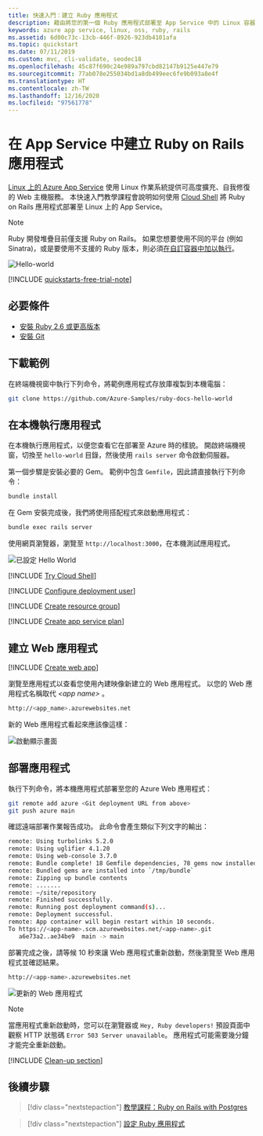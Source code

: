 ```yaml
---
title: 快速入門：建立 Ruby 應用程式
description: 藉由將您的第一個 Ruby 應用程式部署至 App Service 中的 Linux 容器來開始使用 Azure App Service。
keywords: azure app service, linux, oss, ruby, rails
ms.assetid: 6d00c73c-13cb-446f-8926-923db4101afa
ms.topic: quickstart
ms.date: 07/11/2019
ms.custom: mvc, cli-validate, seodec18
ms.openlocfilehash: 45c87f690c24e989a797cbd82147b9125e447e79
ms.sourcegitcommit: 77ab078e255034bd1a8db499eec6fe9b093a8e4f
ms.translationtype: HT
ms.contentlocale: zh-TW
ms.lasthandoff: 12/16/2020
ms.locfileid: "97561778"
---
```

# <a name="create-a-ruby-on-rails-app-in-app-service"></a>在 App Service 中建立 Ruby on Rails 應用程式

[Linux 上的 Azure App Service](overview.md#app-service-on-linux) 使用 Linux 作業系統提供可高度擴充、自我修復的 Web 主機服務。 本快速入門教學課程會說明如何使用 [Cloud Shell](../cloud-shell/overview.md) 將 Ruby on Rails 應用程式部署至 Linux 上的 App Service。

> [!NOTE]
> Ruby 開發堆疊目前僅支援 Ruby on Rails。 如果您想要使用不同的平台 (例如 Sinatra)，或是要使用不支援的 Ruby 版本，則必須[在自訂容器中加以執行](./quickstart-custom-container.md?pivots=platform-linux%3fpivots%3dplatform-linux)。

![Hello-world](./media/quickstart-ruby/hello-world-configured.png)

[!INCLUDE [quickstarts-free-trial-note](../../includes/quickstarts-free-trial-note.md)]

## <a name="prerequisites"></a>必要條件

* <a href="https://www.ruby-lang.org/en/documentation/installation/#rubyinstaller" target="_blank">安裝 Ruby 2.6 或更高版本</a>
* <a href="https://git-scm.com/" target="_blank">安裝 Git</a>

## <a name="download-the-sample"></a>下載範例

在終端機視窗中執行下列命令，將範例應用程式存放庫複製到本機電腦：

```bash
git clone https://github.com/Azure-Samples/ruby-docs-hello-world
```

## <a name="run-the-application-locally"></a>在本機執行應用程式

在本機執行應用程式，以便您查看它在部署至 Azure 時的樣貌。 開啟終端機視窗，切換至 `hello-world` 目錄，然後使用 `rails server` 命令啟動伺服器。

第一個步驟是安裝必要的 Gem。 範例中包含 `Gemfile`，因此請直接執行下列命令：

```bash
bundle install
```

在 Gem 安裝完成後，我們將使用搭配程式來啟動應用程式：

```bash
bundle exec rails server
```

使用網頁瀏覽器，瀏覽至 `http://localhost:3000`，在本機測試應用程式。

![已設定 Hello World](./media/quickstart-ruby/hello-world-updated.png)

[!INCLUDE [Try Cloud Shell](../../includes/cloud-shell-try-it.md)]

[!INCLUDE [Configure deployment user](../../includes/configure-deployment-user.md)]

[!INCLUDE [Create resource group](../../includes/app-service-web-create-resource-group-linux.md)]

[!INCLUDE [Create app service plan](../../includes/app-service-web-create-app-service-plan-linux.md)]

## <a name="create-a-web-app"></a>建立 Web 應用程式

[!INCLUDE [Create web app](../../includes/app-service-web-create-web-app-ruby-linux-no-h.md)] 

瀏覽至應用程式以查看您使用內建映像新建立的 Web 應用程式。 以您的 Web 應用程式名稱取代 _&lt;app name>_ 。

```bash
http://<app_name>.azurewebsites.net
```

新的 Web 應用程式看起來應該像這樣：

![啟動顯示畫面](./media/quickstart-ruby/splash-page.png)

## <a name="deploy-your-application"></a>部署應用程式

執行下列命令，將本機應用程式部署至您的 Azure Web 應用程式：

```bash
git remote add azure <Git deployment URL from above>
git push azure main
```

確認遠端部署作業報告成功。 此命令會產生類似下列文字的輸出：

```bash
remote: Using turbolinks 5.2.0
remote: Using uglifier 4.1.20
remote: Using web-console 3.7.0
remote: Bundle complete! 18 Gemfile dependencies, 78 gems now installed.
remote: Bundled gems are installed into `/tmp/bundle`
remote: Zipping up bundle contents
remote: .......
remote: ~/site/repository
remote: Finished successfully.
remote: Running post deployment command(s)...
remote: Deployment successful.
remote: App container will begin restart within 10 seconds.
To https://<app-name>.scm.azurewebsites.net/<app-name>.git
   a6e73a2..ae34be9  main -> main
```

部署完成之後，請等候 10 秒來讓 Web 應用程式重新啟動，然後瀏覽至 Web 應用程式並確認結果。

```bash
http://<app-name>.azurewebsites.net
```

![更新的 Web 應用程式](./media/quickstart-ruby/hello-world-configured.png)

> [!NOTE]
> 當應用程式重新啟動時，您可以在瀏覽器或 `Hey, Ruby developers!` 預設頁面中觀察 HTTP 狀態碼 `Error 503 Server unavailable`。 應用程式可能需要幾分鐘才能完全重新啟動。
>

[!INCLUDE [Clean-up section](../../includes/cli-script-clean-up.md)]

## <a name="next-steps"></a>後續步驟

> [!div class="nextstepaction"]
> [教學課程：Ruby on Rails with Postgres](tutorial-ruby-postgres-app.md)

> [!div class="nextstepaction"]
> [設定 Ruby 應用程式](configure-language-ruby.md)